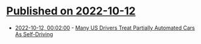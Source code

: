 # [Published on 2022-10-12](index.md)

* [2022-10-12, 00:02:00](https://tech.slashdot.org/story/22/10/11/2125203/many-us-drivers-treat-partially-automated-cars-as-self-driving?utm_source=rss1.0mainlinkanon&utm_medium=feed) - [Many US Drivers Treat Partially Automated Cars As Self-Driving](https://tech.slashdot.org/story/22/10/11/2125203/many-us-drivers-treat-partially-automated-cars-as-self-driving?utm_source=rss1.0mainlinkanon&utm_medium=feed)

